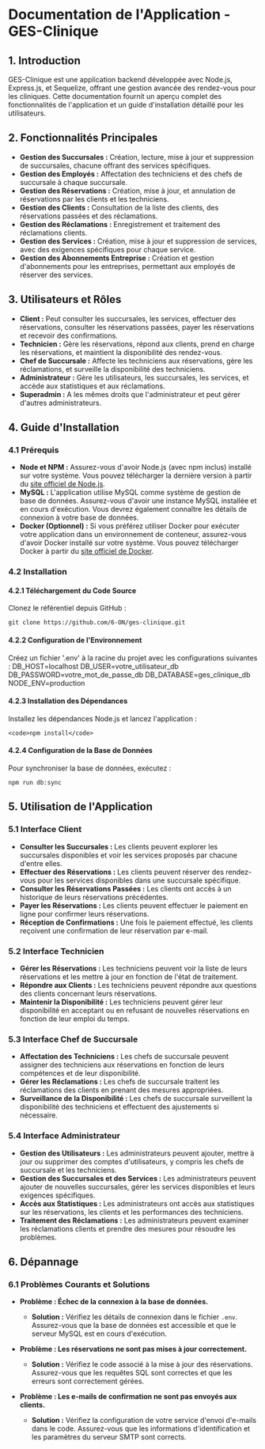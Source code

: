 # Documentation de l'Application - GES-Clinique

## 1. Introduction
GES-Clinique est une application backend développée avec Node.js, Express.js, et Sequelize, offrant une gestion avancée des rendez-vous pour les cliniques. Cette documentation fournit un aperçu complet des fonctionnalités de l'application et un guide d'installation détaillé pour les utilisateurs.

## 2. Fonctionnalités Principales
- **Gestion des Succursales :** Création, lecture, mise à jour et suppression de succursales, chacune offrant des services spécifiques.
- **Gestion des Employés :** Affectation des techniciens et des chefs de succursale à chaque succursale.
- **Gestion des Réservations :** Création, mise à jour, et annulation de réservations par les clients et les techniciens.
- **Gestion des Clients :** Consultation de la liste des clients, des réservations passées et des réclamations.
- **Gestion des Réclamations :** Enregistrement et traitement des réclamations clients.
- **Gestion des Services :** Création, mise à jour et suppression de services, avec des exigences spécifiques pour chaque service.
- **Gestion des Abonnements Entreprise :** Création et gestion d'abonnements pour les entreprises, permettant aux employés de réserver des services.

## 3. Utilisateurs et Rôles
- **Client :** Peut consulter les succursales, les services, effectuer des réservations, consulter les réservations passées, payer les réservations et recevoir des confirmations.
- **Technicien :** Gère les réservations, répond aux clients, prend en charge les réservations, et maintient la disponibilité des rendez-vous.
- **Chef de Succursale :** Affecte les techniciens aux réservations, gère les réclamations, et surveille la disponibilité des techniciens.
- **Administrateur :** Gère les utilisateurs, les succursales, les services, et accède aux statistiques et aux réclamations.
- **Superadmin :** A les mêmes droits que l'administrateur et peut gérer d'autres administrateurs.

## 4. Guide d'Installation

### 4.1 Prérequis
- **Node et NPM :** Assurez-vous d'avoir Node.js (avec npm inclus) installé sur votre système. Vous pouvez télécharger la dernière version à partir du [site officiel de Node.js](https://nodejs.org/).
- **MySQL :** L'application utilise MySQL comme système de gestion de base de données. Assurez-vous d'avoir une instance MySQL installée et en cours d'exécution. Vous devrez également connaître les détails de connexion à votre base de données.
- **Docker (Optionnel) :** Si vous préférez utiliser Docker pour exécuter votre application dans un environnement de conteneur, assurez-vous d'avoir Docker installé sur votre système. Vous pouvez télécharger Docker à partir du [site officiel de Docker](https://www.docker.com/).

### 4.2 Installation

#### 4.2.1 Téléchargement du Code Source
Clonez le référentiel depuis GitHub :

    git clone https://github.com/6-ON/ges-clinique.git


#### 4.2.2 Configuration de l'Environnement
Créez un fichier '.env' à la racine du projet avec les configurations suivantes :
DB_HOST=localhost
DB_USER=votre_utilisateur_db
DB_PASSWORD=votre_mot_de_passe_db
DB_DATABASE=ges_clinique_db
NODE_ENV=production


#### 4.2.3 Installation des Dépendances
Installez les dépendances Node.js et lancez l'application :

    <code>npm install</code>


#### 4.2.4 Configuration de la Base de Données
Pour synchroniser la base de données, exécutez :

    npm run db:sync


## 5. Utilisation de l'Application

### 5.1 Interface Client
- **Consulter les Succursales :** Les clients peuvent explorer les succursales disponibles et voir les services proposés par chacune d'entre elles.
- **Effectuer des Réservations :** Les clients peuvent réserver des rendez-vous pour les services disponibles dans une succursale spécifique.
- **Consulter les Réservations Passées :** Les clients ont accès à un historique de leurs réservations précédentes.
- **Payer les Réservations :** Les clients peuvent effectuer le paiement en ligne pour confirmer leurs réservations.
- **Réception de Confirmations :** Une fois le paiement effectué, les clients reçoivent une confirmation de leur réservation par e-mail.

### 5.2 Interface Technicien
- **Gérer les Réservations :** Les techniciens peuvent voir la liste de leurs réservations et les mettre à jour en fonction de l'état de traitement.
- **Répondre aux Clients :** Les techniciens peuvent répondre aux questions des clients concernant leurs réservations.
- **Maintenir la Disponibilité :** Les techniciens peuvent gérer leur disponibilité en acceptant ou en refusant de nouvelles réservations en fonction de leur emploi du temps.

### 5.3 Interface Chef de Succursale
- **Affectation des Techniciens :** Les chefs de succursale peuvent assigner des techniciens aux réservations en fonction de leurs compétences et de leur disponibilité.
- **Gérer les Réclamations :** Les chefs de succursale traitent les réclamations des clients en prenant des mesures appropriées.
- **Surveillance de la Disponibilité :** Les chefs de succursale surveillent la disponibilité des techniciens et effectuent des ajustements si nécessaire.

### 5.4 Interface Administrateur
- **Gestion des Utilisateurs :** Les administrateurs peuvent ajouter, mettre à jour ou supprimer des comptes d'utilisateurs, y compris les chefs de succursale et les techniciens.
- **Gestion des Succursales et des Services :** Les administrateurs peuvent ajouter de nouvelles succursales, gérer les services disponibles et leurs exigences spécifiques.
- **Accès aux Statistiques :** Les administrateurs ont accès aux statistiques sur les réservations, les clients et les performances des techniciens.
- **Traitement des Réclamations :** Les administrateurs peuvent examiner les réclamations clients et prendre des mesures pour résoudre les problèmes.

## 6. Dépannage

### 6.1 Problèmes Courants et Solutions
- **Problème : Échec de la connexion à la base de données.**
  - **Solution :** Vérifiez les détails de connexion dans le fichier `.env`. Assurez-vous que la base de données est accessible et que le serveur MySQL est en cours d'exécution.

- **Problème : Les réservations ne sont pas mises à jour correctement.**
  - **Solution :** Vérifiez le code associé à la mise à jour des réservations. Assurez-vous que les requêtes SQL sont correctes et que les erreurs sont correctement gérées.

- **Problème : Les e-mails de confirmation ne sont pas envoyés aux clients.**
  - **Solution :** Vérifiez la configuration de votre service d'envoi d'e-mails dans le code. Assurez-vous que les informations d'identification et les paramètres du serveur SMTP sont corrects.
